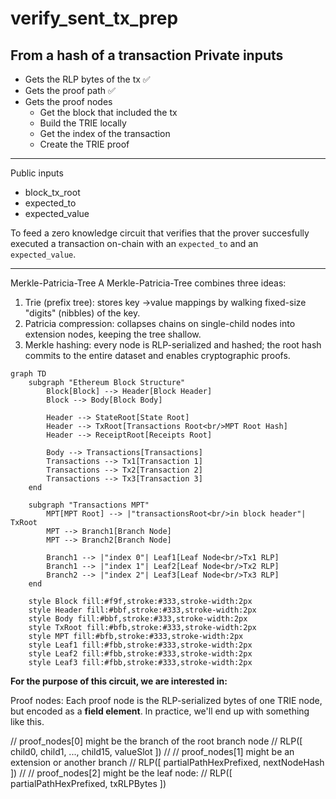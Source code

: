 # verify_sent_tx_prep

From a hash of a transaction
Private inputs
---
* Gets the RLP bytes of the tx ✅
* Gets the proof path ✅
* Gets the proof nodes
  * Get the block that included the tx
  * Build the TRIE locally
  * Get the index of the transaction
  * Create the TRIE proof
---
Public inputs
* block_tx_root
* expected_to
* expected_value

To feed a zero knowledge circuit that verifies that the prover succesfully executed a transaction on-chain with an `expected_to` and an `expected_value`.

----

Merkle-Patricia-Tree
A Merkle-Patricia-Tree combines three ideas:
1. Trie (prefix tree): stores key ->value mappings by walking fixed-size "digits" (nibbles) of the key.
2. Patricia compression: collapses chains on single-child nodes into extension nodes, keeping the tree shallow.
3. Merkle hashing: every node is RLP-serialized and hashed; the root hash commits to the entire dataset and enables cryptographic proofs.

```mermaid
graph TD
    subgraph "Ethereum Block Structure"
        Block[Block] --> Header[Block Header]
        Block --> Body[Block Body]
        
        Header --> StateRoot[State Root]
        Header --> TxRoot[Transactions Root<br/>MPT Root Hash]
        Header --> ReceiptRoot[Receipts Root]
        
        Body --> Transactions[Transactions]
        Transactions --> Tx1[Transaction 1]
        Transactions --> Tx2[Transaction 2]
        Transactions --> Tx3[Transaction 3]
    end

    subgraph "Transactions MPT"
        MPT[MPT Root] --> |"transactionsRoot<br/>in block header"| TxRoot
        MPT --> Branch1[Branch Node]
        MPT --> Branch2[Branch Node]
        
        Branch1 --> |"index 0"| Leaf1[Leaf Node<br/>Tx1 RLP]
        Branch1 --> |"index 1"| Leaf2[Leaf Node<br/>Tx2 RLP]
        Branch2 --> |"index 2"| Leaf3[Leaf Node<br/>Tx3 RLP]
    end

    style Block fill:#f9f,stroke:#333,stroke-width:2px
    style Header fill:#bbf,stroke:#333,stroke-width:2px
    style Body fill:#bbf,stroke:#333,stroke-width:2px
    style TxRoot fill:#bfb,stroke:#333,stroke-width:2px
    style MPT fill:#bfb,stroke:#333,stroke-width:2px
    style Leaf1 fill:#fbb,stroke:#333,stroke-width:2px
    style Leaf2 fill:#fbb,stroke:#333,stroke-width:2px
    style Leaf3 fill:#fbb,stroke:#333,stroke-width:2px
```

**For the purpose of this circuit, we are interested in:** 


Proof nodes:
Each proof node is the RLP-serialized bytes of one TRIE node, but encoded as a **field element**. In practice, we'll end up with something like this.

// proof_nodes[0] might be the branch of the root branch node
// RLP([ child0, child1, ..., child15, valueSlot ])
//
// proof_nodes[1] might be an extension or another branch
// RLP([ partialPathHexPrefixed, nextNodeHash ])
//
// proof_nodes[2] might be the leaf node:
// RLP([ partialPathHexPrefixed, txRLPBytes ])

